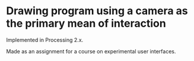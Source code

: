 # Drawing program using a camera as the primary mean of interaction

Implemented in Processing 2.x.

Made as an assignment for a course on experimental user interfaces.
